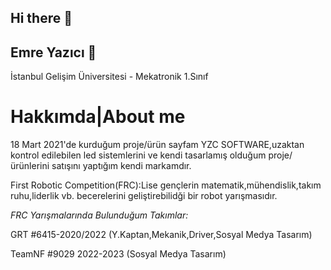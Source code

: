 ## Hi there 👋
## Emre Yazıcı 👋
<!--
 
-->
 
İstanbul Gelişim Üniversitesi - Mekatronik 1.Sınıf 

# Hakkımda|About me
18 Mart 2021'de kurduğum proje/ürün sayfam YZC SOFTWARE,uzaktan kontrol edilebilen led sistemlerini ve kendi tasarlamış olduğum proje/ürünlerini satışını yaptığım kendi markamdır.

First Robotic Competition(FRC):Lise gençlerin matematik,mühendislik,takım ruhu,liderlik vb. becerelerini geliştirebilidği bir robot yarışmasıdır.

*FRC Yarışmalarında Bulunduğum Takımlar:*

GRT #6415-2020/2022 (Y.Kaptan,Mekanik,Driver,Sosyal Medya Tasarım)

TeamNF #9029 2022-2023 (Sosyal Medya Tasarım)

